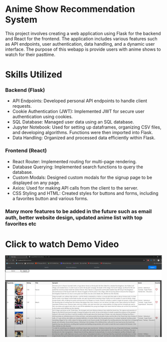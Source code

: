 # Anime Show Recommendation System
This project involves creating a web application using Flask for the backend and React for the frontend. The application includes various features such as API endpoints, user authentication, data handling, and a dynamic user interface. The purpose of this webapp is provide users with anime shows to watch for their pasttime. 

# Skills Utilized
### Backend (Flask)
- API Endpoints: Developed personal API endpoints to handle client requests.
- Cookie Authentication (JWT): Implemented JWT for secure user authentication using cookies.
- SQL Database: Managed user data using an SQL database.
- Jupyter Notebook: Used for setting up dataframes, organizing CSV files, and developing algorithms. Functions were then imported into Flask.
- Data Handling: Organized and processed data efficiently within Flask.
### Frontend (React)
- React Router: Implemented routing for multi-page rendering.
- Database Querying: Implemented search functions to query the database.
- Custom Modals: Designed custom modals for the signup page to be displayed on any page.
- Axios: Used for making API calls from the client to the server.
- CSS Styling and HTML: Created styles for buttons and forms, including a favorites button and various forms.

### Many more features to be added in the future such as email auth, better website design, updated anime list with top favorites etc

# Click to watch Demo Video
[![Watch the video](https://raw.githubusercontent.com/ivanpan0626/AI-Anime-Recomender/main/animeDemoIMG.png)](https://youtu.be/pazGP9MJ0Rg)
